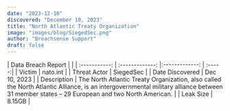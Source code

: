 ```yaml
---
date: "2023-12-10"
discovered: "December 10, 2023"
title: "North Atlantic Treaty Organization"
image: "images/blog/SiegedSec.png"
author: "Breachsense Support"
draft: false
---
```


| Data Breach Report           |              | 
| :-----------: | :-------------:     |:-------------:    | :-----:|
| Victim      | nato.int      | 
| Threat Actor      | SiegedSec      | 
| Date Discovered      | Dec 10, 2023      | 
| Description      | The North Atlantic Treaty Organization, also called the North Atlantic Alliance, is an intergovernmental military alliance between 31 member states – 29 European and two North American.      | 
| Leak Size      | 8.15GB      | 

